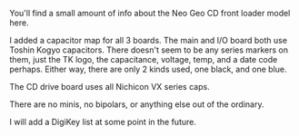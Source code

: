 You'll find a small amount of info about the Neo Geo CD front loader model here.

I added a capacitor map for all 3 boards. The main and I/O board both use Toshin Kogyo capacitors. There doesn't seem to be any series markers on them, just the TK logo, the capacitance, voltage, temp, and a date code perhaps. Either way, there are only 2 kinds used, one black, and one blue.

The CD drive board uses all Nichicon VX series caps. 

There are no minis, no bipolars, or anything else out of the ordinary.

I will add a DigiKey list at some point in the future.
